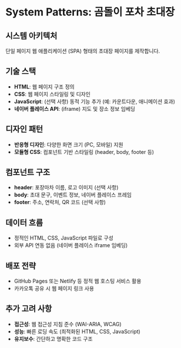 # System Patterns: 곰돌이 포차 초대장

## 시스템 아키텍처
단일 페이지 웹 애플리케이션 (SPA) 형태의 초대장 페이지를 제작합니다.

## 기술 스택
- **HTML**: 웹 페이지 구조 정의
- **CSS**: 웹 페이지 스타일링 및 디자인
- **JavaScript**: (선택 사항) 동적 기능 추가 (예: 카운트다운, 애니메이션 효과)
- **네이버 플레이스 API**: (iframe) 지도 및 장소 정보 임베딩

## 디자인 패턴
- **반응형 디자인**: 다양한 화면 크기 (PC, 모바일) 지원
- **모듈형 CSS**: 컴포넌트 기반 스타일링 (header, body, footer 등)

## 컴포넌트 구조
- **header**: 포장마차 이름, 로고 이미지 (선택 사항)
- **body**: 초대 문구, 이벤트 정보, 네이버 플레이스 프레임
- **footer**: 주소, 연락처, QR 코드 (선택 사항)

## 데이터 흐름
- 정적인 HTML, CSS, JavaScript 파일로 구성
- 외부 API 연동 없음 (네이버 플레이스 iframe 임베딩)

## 배포 전략
- GitHub Pages 또는 Netlify 등 정적 웹 호스팅 서비스 활용
- 카카오톡 공유 시 웹 페이지 링크 사용

## 추가 고려 사항
- **접근성**: 웹 접근성 지침 준수 (WAI-ARIA, WCAG)
- **성능**: 빠른 로딩 속도 (최적화된 HTML, CSS, JavaScript)
- **유지보수**: 간단하고 명확한 코드 구조
